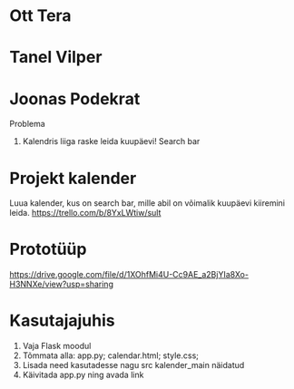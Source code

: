 # Ott Tera
# Tanel Vilper
# Joonas Podekrat
Problema
1. Kalendris liiga raske leida kuupäevi! Search bar
# Projekt kalender
Luua kalender, kus on search bar, mille abil on võimalik kuupäevi kiiremini leida.
https://trello.com/b/8YxLWtiw/sult
# Prototüüp 
https://drive.google.com/file/d/1XOhfMi4U-Cc9AE_a2BjYIa8Xo-H3NNXe/view?usp=sharing
# Kasutajajuhis
1. Vaja Flask moodul
2. Tõmmata alla: app.py; calendar.html; style.css;
3. Lisada need kasutadesse nagu src kalender_main näidatud
4. Käivitada app.py ning avada link
